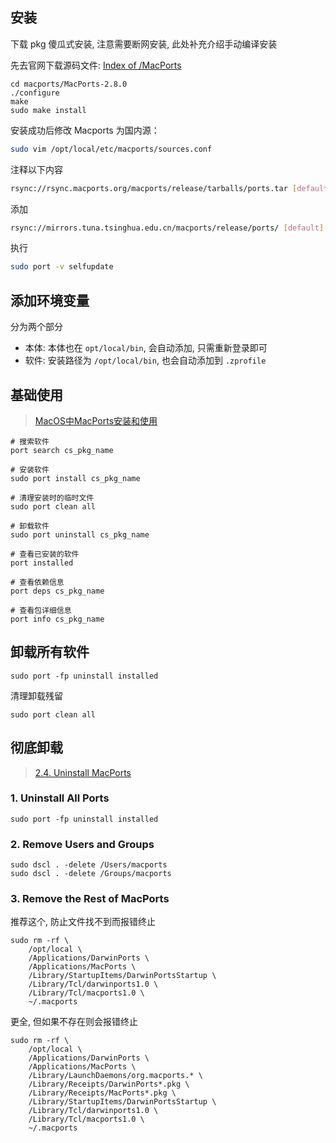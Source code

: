 ## 安装

下载 pkg 傻瓜式安装, 注意需要断网安装, 此处补充介绍手动编译安装

先去官网下载源码文件: [Index of /MacPorts](https://distfiles.macports.org/MacPorts/)

```
cd macports/MacPorts-2.8.0
./configure
make
sudo make install
```

安装成功后修改 Macports 为国内源：

```bash
sudo vim /opt/local/etc/macports/sources.conf
```

注释以下内容

```bash
rsync://rsync.macports.org/macports/release/tarballs/ports.tar [default] 
```

添加

```bash
rsync://mirrors.tuna.tsinghua.edu.cn/macports/release/ports/ [default]
```

执行

```bash
sudo port -v selfupdate
```

## 添加环境变量

分为两个部分
- 本体: 本体也在 `opt/local/bin`, 会自动添加, 只需重新登录即可
- 软件: 安装路径为 `/opt/local/bin`, 也会自动添加到 `.zprofile`

## 基础使用

> [MacOS中MacPorts安装和使用](http://xstarcd.github.io/wiki/MacOS/MacOS_MacPorts.html)

```
# 搜索软件
port search cs_pkg_name

# 安装软件
sudo port install cs_pkg_name

# 清理安装时的临时文件
sudo port clean all

# 卸载软件
sudo port uninstall cs_pkg_name

# 查看已安装的软件
port installed

# 查看依赖信息
port deps cs_pkg_name

# 查看包详细信息 
port info cs_pkg_name
```

## 卸载所有软件

```
sudo port -fp uninstall installed
```

清理卸载残留

```
sudo port clean all
```

## 彻底卸载

> [2.4. Uninstall MacPorts](https://guide.macports.org/chunked/installing.macports.uninstalling.html)

### 1. Uninstall All Ports

```
sudo port -fp uninstall installed
```

### 2. Remove Users and Groups

```
sudo dscl . -delete /Users/macports
sudo dscl . -delete /Groups/macports
```

### 3. Remove the Rest of MacPorts

推荐这个, 防止文件找不到而报错终止

```
sudo rm -rf \
    /opt/local \
    /Applications/DarwinPorts \
    /Applications/MacPorts \
    /Library/StartupItems/DarwinPortsStartup \
    /Library/Tcl/darwinports1.0 \
    /Library/Tcl/macports1.0 \
    ~/.macports
```

更全, 但如果不存在则会报错终止

```
sudo rm -rf \
    /opt/local \
    /Applications/DarwinPorts \
    /Applications/MacPorts \
    /Library/LaunchDaemons/org.macports.* \
    /Library/Receipts/DarwinPorts*.pkg \
    /Library/Receipts/MacPorts*.pkg \
    /Library/StartupItems/DarwinPortsStartup \
    /Library/Tcl/darwinports1.0 \
    /Library/Tcl/macports1.0 \
    ~/.macports
```